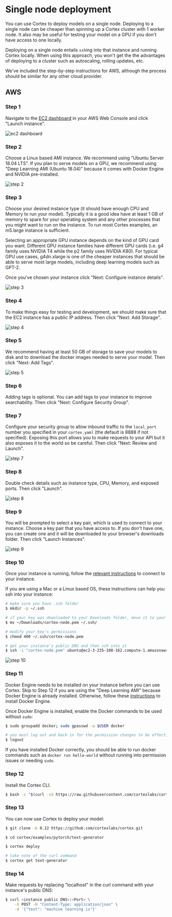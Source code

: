 # Single node deployment

You can use Cortex to deploy models on a single node. Deploying to a single node can be cheaper than spinning up a Cortex cluster with 1 worker node. It also may be useful for testing your model on a GPU if you don't have access to one locally.

Deploying on a single node entails `ssh`ing into that instance and running Cortex locally. When using this approach, you won't get the the advantages of deploying to a cluster such as autoscaling, rolling updates, etc.

We've included the step-by-step instructions for AWS, although the process should be similar for any other cloud provider.

## AWS

### Step 1

Navigate to the [EC2 dashboard](https://console.aws.amazon.com/ec2/home) in your AWS Web Console and click "Launch instance".

![ec2 dashboard](https://user-images.githubusercontent.com/4365343/81063901-ad370180-8ea6-11ea-8cd8-f552911043a9.png)

### Step 2

Choose a Linux based AMI instance. We recommend using "Ubuntu Server 18.04 LTS". If you plan to serve models on a GPU, we recommend using "Deep Learning AMI \(Ubuntu 18.04\)" because it comes with Docker Engine and NVIDIA pre-installed.

![step 2](https://user-images.githubusercontent.com/4365343/81064199-41a16400-8ea7-11ea-8d69-ae4ead6bf0be.png)

### Step 3

Choose your desired instance type \(it should have enough CPU and Memory to run your model\). Typically it is a good idea have at least 1 GB of memory to spare for your operating system and any other processes that you might want to run on the instance. To run most Cortex examples, an m5.large instance is sufficient.

Selecting an appropriate GPU instance depends on the kind of GPU card you want. Different GPU instance families have different GPU cards \(i.e. g4 family uses NVIDIA T4 while the p2 family uses NVIDIA K80\). For typical GPU use cases, g4dn.xlarge is one of the cheaper instances that should be able to serve most large models, including deep learning models such as GPT-2.

Once you've chosen your instance click "Next: Configure instance details".

![step 3](https://user-images.githubusercontent.com/4365343/81065727-07859180-8eaa-11ea-9293-af89906e4c6a.png)

### Step 4

To make things easy for testing and development, we should make sure that the EC2 instance has a public IP address. Then click "Next: Add Storage".

![step 4](https://user-images.githubusercontent.com/4365343/81064806-5af6e000-8ea8-11ea-8e94-838fbea2710f.png)

### Step 5

We recommend having at least 50 GB of storage to save your models to disk and to download the docker images needed to serve your model. Then click "Next: Add Tags".

![step 5](https://user-images.githubusercontent.com/4365343/81078638-7cfa5d80-8ebc-11ea-820d-3baba690dbf8.png)

### Step 6

Adding tags is optional. You can add tags to your instance to improve searchability. Then click "Next: Configure Security Group".

### Step 7

Configure your security group to allow inbound traffic to the `local_port` number you specified in your `cortex.yaml` \(the default is 8888 if not specified\). Exposing this port allows you to make requests to your API but it also exposes it to the world so be careful. Then click "Next: Review and Launch".

![step 7](https://user-images.githubusercontent.com/4365343/81065102-e2445380-8ea8-11ea-96e0-65676a0bafa8.png)

### Step 8

Double check details such as instance type, CPU, Memory, and exposed ports. Then click "Launch".

![step 8](https://user-images.githubusercontent.com/4365343/81065800-26842380-8eaa-11ea-9c73-60ba0586ba38.png)

### Step 9

You will be prompted to select a key pair, which is used to connect to your instance. Choose a key pair that you have access to. If you don't have one, you can create one and it will be downloaded to your browser's downloads folder. Then click "Launch Instances".

![step 9](https://user-images.githubusercontent.com/4365343/81074878-9d73e900-8eb7-11ea-9c03-79ffea902dee.png)

### Step 10

Once your instance is running, follow the [relevant instructions](https://docs.aws.amazon.com/AWSEC2/latest/UserGuide/AccessingInstances.html) to connect to your instance.

If you are using a Mac or a Linux based OS, these instructions can help you ssh into your instance:

```bash
# make sure you have .ssh folder
$ mkdir -p ~/.ssh

# if your key was downloaded to your Downloads folder, move it to your .ssh folder
$ mv ~/Downloads/cortex-node.pem ~/.ssh/

# modify your key's permissions
$ chmod 400 ~/.ssh/cortex-node.pem

# get your instance's public DNS and then ssh into it
$ ssh -i "cortex-node.pem" ubuntu@ec2-3-235-100-162.compute-1.amazonaws.com
```

![step 10](https://user-images.githubusercontent.com/4365343/81078225-f180cc80-8ebb-11ea-81ae-5f5f0e76e623.png)

### Step 11

Docker Engine needs to be installed on your instance before you can use Cortex. Skip to Step 12 if you are using the "Deep Learning AMI" because Docker Engine is already installed. Otherwise, follow these [instructions](https://docs.docker.com/engine/install/ubuntu/#install-using-the-repository) to install Docker Engine.

Once Docker Engine is installed, enable the Docker commands to be used without `sudo`:

```bash
$ sudo groupadd docker; sudo gpasswd -a $USER docker

# you must log out and back in for the permission changes to be effective
$ logout
```

If you have installed Docker correctly, you should be able to run docker commands such as `docker run hello-world` without running into permission issues or needing `sudo`.

### Step 12

Install the Cortex CLI.

```bash
$ bash -c "$(curl -sS https://raw.githubusercontent.com/cortexlabs/cortex/0.22/get-cli.sh)"
```

### Step 13

You can now use Cortex to deploy your model:

```bash
$ git clone -b 0.22 https://github.com/cortexlabs/cortex.git

$ cd cortex/examples/pytorch/text-generator

$ cortex deploy

# take note of the curl command
$ cortex get text-generator
```

### Step 14

Make requests by replacing "localhost" in the curl command with your instance's public DNS:

```bash
$ curl <instance public DNS>:<Port> \
    -X POST -H "Content-Type: application/json" \
    -d '{"text": "machine learning is"}'
```

